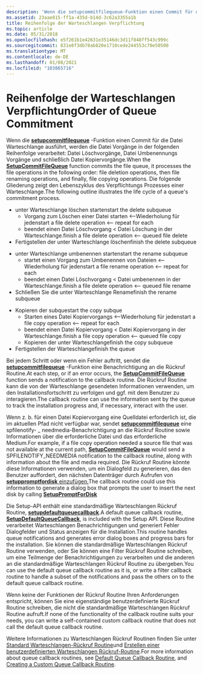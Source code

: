 ```yaml
---
description: 'Wenn die setupcommitfilequeue-Funktion einen Commit für die Datei Warteschlange ausführt, werden die Datei Vorgänge in der folgenden Reihenfolge verarbeitet: Datei Löschvorgänge, Datei Umbenennungs Vorgänge und schließlich Datei Kopiervorgänge.'
ms.assetid: 23aae815-ff1a-435d-b14d-3c62a3355a1b
title: Reihenfolge der Warteschlangen Verpflichtung
ms.topic: article
ms.date: 05/31/2018
ms.openlocfilehash: e5f261b1e42631e35146dc3d11f848ff543c999c
ms.sourcegitcommit: 831e8f3db78ab820e1710cede244553c70e50500
ms.translationtype: MT
ms.contentlocale: de-DE
ms.lasthandoff: 01/08/2021
ms.locfileid: "103865716"
---
```

# <a name="order-of-queue-commitment"></a><span data-ttu-id="5ab4f-103">Reihenfolge der Warteschlangen Verpflichtung</span><span class="sxs-lookup"><span data-stu-id="5ab4f-103">Order of Queue Commitment</span></span>

<span data-ttu-id="5ab4f-104">Wenn die [**setupcommitfilequeue**](/windows/desktop/api/Setupapi/nf-setupapi-setupcommitfilequeuea) -Funktion einen Commit für die Datei Warteschlange ausführt, werden die Datei Vorgänge in der folgenden Reihenfolge verarbeitet: Datei Löschvorgänge, Datei Umbenennungs Vorgänge und schließlich Datei Kopiervorgänge.</span><span class="sxs-lookup"><span data-stu-id="5ab4f-104">When the [**SetupCommitFileQueue**](/windows/desktop/api/Setupapi/nf-setupapi-setupcommitfilequeuea) function commits the file queue, it processes the file operations in the following order: file deletion operations, then file renaming operations, and finally, file copying operations.</span></span> <span data-ttu-id="5ab4f-105">Die folgende Gliederung zeigt den Lebenszyklus des Verpflichtungs Prozesses einer Warteschlange.</span><span class="sxs-lookup"><span data-stu-id="5ab4f-105">The following outline illustrates the life cycle of a queue's commitment process.</span></span>

 

-   <span data-ttu-id="5ab4f-106">unter Warteschlange löschen starten</span><span class="sxs-lookup"><span data-stu-id="5ab4f-106">start the delete subqueue</span></span>
    -   <span data-ttu-id="5ab4f-107">Vorgang zum Löschen einer Datei starten <--Wiederholung für jeden</span><span class="sxs-lookup"><span data-stu-id="5ab4f-107">start a file delete operation <-- repeat for each</span></span>
    -   <span data-ttu-id="5ab4f-108">beendet einen Datei Löschvorgang < Datei Löschung in der Warteschlange.</span><span class="sxs-lookup"><span data-stu-id="5ab4f-108">finish a file delete operation <-- queued file delete</span></span>
-   <span data-ttu-id="5ab4f-109">Fertigstellen der unter Warteschlange löschen</span><span class="sxs-lookup"><span data-stu-id="5ab4f-109">finish the delete subqueue</span></span>

<!-- -->

-   <span data-ttu-id="5ab4f-110">unter Warteschlange umbenennen starten</span><span class="sxs-lookup"><span data-stu-id="5ab4f-110">start the rename subqueue</span></span>
    -   <span data-ttu-id="5ab4f-111">startet einen Vorgang zum Umbenennen von Dateien <--Wiederholung für jeden</span><span class="sxs-lookup"><span data-stu-id="5ab4f-111">start a file rename operation <-- repeat for each</span></span>
    -   <span data-ttu-id="5ab4f-112">beendet einen Datei Löschvorgang < Datei umbenennen in der Warteschlange.</span><span class="sxs-lookup"><span data-stu-id="5ab4f-112">finish a file delete operation <-- queued file rename</span></span>
-   <span data-ttu-id="5ab4f-113">Schließen Sie die unter Warteschlange Rename</span><span class="sxs-lookup"><span data-stu-id="5ab4f-113">finish the rename subqueue</span></span>

<!-- -->

-   <span data-ttu-id="5ab4f-114">Kopieren der subque</span><span class="sxs-lookup"><span data-stu-id="5ab4f-114">start the copy subque</span></span>
    -   <span data-ttu-id="5ab4f-115">Starten eines Datei Kopiervorgangs <--Wiederholung für jeden</span><span class="sxs-lookup"><span data-stu-id="5ab4f-115">start a file copy operation <-- repeat for each</span></span>
    -   <span data-ttu-id="5ab4f-116">beendet einen Datei Kopiervorgang < Datei Kopiervorgang in der Warteschlange.</span><span class="sxs-lookup"><span data-stu-id="5ab4f-116">finish a file copy operation <-- queued file copy</span></span>
    -   <span data-ttu-id="5ab4f-117">Kopieren der unter Warteschlange</span><span class="sxs-lookup"><span data-stu-id="5ab4f-117">finish the copy subqueue</span></span>
-   <span data-ttu-id="5ab4f-118">Fertigstellen der Warteschlange</span><span class="sxs-lookup"><span data-stu-id="5ab4f-118">finish the queue</span></span>

 

<span data-ttu-id="5ab4f-119">Bei jedem Schritt oder wenn ein Fehler auftritt, sendet die [**setupcommitfilequeue**](/windows/desktop/api/Setupapi/nf-setupapi-setupcommitfilequeuea) -Funktion eine Benachrichtigung an die Rückruf Routine.</span><span class="sxs-lookup"><span data-stu-id="5ab4f-119">At each step, or if an error occurs, the [**SetupCommitFileQueue**](/windows/desktop/api/Setupapi/nf-setupapi-setupcommitfilequeuea) function sends a notification to the callback routine.</span></span> <span data-ttu-id="5ab4f-120">Die Rückruf Routine kann die von der Warteschlange gesendeten Informationen verwenden, um den Installationsfortschritt zu verfolgen und ggf. mit dem Benutzer zu interagieren.</span><span class="sxs-lookup"><span data-stu-id="5ab4f-120">The callback routine can use the information sent by the queue to track the installation progress and, if necessary, interact with the user.</span></span>

<span data-ttu-id="5ab4f-121">Wenn z. b. für einen Datei Kopiervorgang eine Quelldatei erforderlich ist, die im aktuellen Pfad nicht verfügbar war, sendet [**setupcommitfilequeue**](/windows/desktop/api/Setupapi/nf-setupapi-setupcommitfilequeuea) eine spfilenotify- \_ needmedia-Benachrichtigung an die Rückruf Routine sowie Informationen über die erforderliche Datei und das erforderliche Medium.</span><span class="sxs-lookup"><span data-stu-id="5ab4f-121">For example, if a file copy operation needed a source file that was not available at the current path, [**SetupCommitFileQueue**](/windows/desktop/api/Setupapi/nf-setupapi-setupcommitfilequeuea) would send a SPFILENOTIFY\_NEEDMEDIA notification to the callback routine, along with information about the file and media required.</span></span> <span data-ttu-id="5ab4f-122">Die Rückruf Routine könnte diese Informationen verwenden, um ein Dialogfeld zu generieren, das den Benutzer auffordert, den nächsten Datenträger durch Aufrufen von [ **setuppromptfordisk** einzufügen.](/windows/desktop/api/Setupapi/nf-setupapi-setuppromptfordiska)</span><span class="sxs-lookup"><span data-stu-id="5ab4f-122">The callback routine could use this information to generate a dialog box that prompts the user to insert the next disk by calling [**SetupPromptForDisk**](/windows/desktop/api/Setupapi/nf-setupapi-setuppromptfordiska)</span></span>

<span data-ttu-id="5ab4f-123">Die Setup-API enthält eine standardmäßige Warteschlangen Rückruf Routine, [**setupdefaultqueuecallback**](/windows/desktop/api/Setupapi/nf-setupapi-setupdefaultqueuecallbacka).</span><span class="sxs-lookup"><span data-stu-id="5ab4f-123">A default queue callback routine, [**SetupDefaultQueueCallback**](/windows/desktop/api/Setupapi/nf-setupapi-setupdefaultqueuecallbacka), is included with the Setup API.</span></span> <span data-ttu-id="5ab4f-124">Diese Routine verarbeitet Warteschlangen Benachrichtigungen und generiert Fehler Dialogfelder und Status anzeigen für die Installation.</span><span class="sxs-lookup"><span data-stu-id="5ab4f-124">This routine handles queue notifications and generates error dialog boxes and progress bars for the installation.</span></span> <span data-ttu-id="5ab4f-125">Sie können die standardmäßige Warteschlangen Rückruf Routine verwenden, oder Sie können eine Filter Rückruf Routine schreiben, um eine Teilmenge der Benachrichtigungen zu verarbeiten und die anderen an die standardmäßige Warteschlangen Rückruf Routine zu übergeben.</span><span class="sxs-lookup"><span data-stu-id="5ab4f-125">You can use the default queue callback routine as it is, or write a filter callback routine to handle a subset of the notifications and pass the others on to the default queue callback routine.</span></span>

<span data-ttu-id="5ab4f-126">Wenn keine der Funktionen der Rückruf Routine Ihren Anforderungen entspricht, können Sie eine eigenständige benutzerdefinierte Rückruf Routine schreiben, die nicht die standardmäßige Warteschlangen Rückruf Routine aufruft.</span><span class="sxs-lookup"><span data-stu-id="5ab4f-126">If none of the functionality of the callback routine suits your needs, you can write a self-contained custom callback routine that does not call the default queue callback routine.</span></span>

<span data-ttu-id="5ab4f-127">Weitere Informationen zu Warteschlangen Rückruf Routinen finden Sie unter [Standard Warteschlangen-Rückruf Routine](default-queue-callback-routine.md)und [Erstellen einer benutzerdefinierten Warteschlangen Rückruf-Routine](creating-a-custom-queue-callback-routine.md).</span><span class="sxs-lookup"><span data-stu-id="5ab4f-127">For more information about queue callback routines, see [Default Queue Callback Routine](default-queue-callback-routine.md), and [Creating a Custom Queue Callback Routine](creating-a-custom-queue-callback-routine.md).</span></span>

 

 



